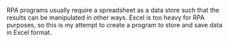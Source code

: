 RPA programs usually require a spreadsheet as a data store such that the results can be manipulated in other ways. Excel is too heavy for RPA purposes, so this is my attempt to create a program to store and save data in Excel format.

